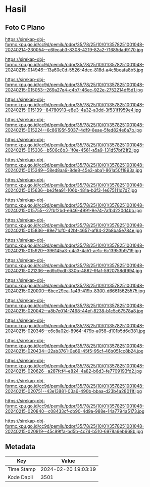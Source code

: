 # Hasil

## Foto C Plano

https://sirekap-obj-formc.kpu.go.id/cc9d/pemilu/pdpr/35/78/25/10/01/3578251001048-20240214-230054--c6fecab3-8308-4219-82a2-71685dad9170.jpg

https://sirekap-obj-formc.kpu.go.id/cc9d/pemilu/pdpr/35/78/25/10/01/3578251001048-20240215-014946--13a60e0d-5526-4dec-818d-a4c5beafa8b5.jpg

https://sirekap-obj-formc.kpu.go.id/cc9d/pemilu/pdpr/35/78/25/10/01/3578251001048-20240215-015053--269a27e4-c4b7-46ec-922e-2752214df5d1.jpg

https://sirekap-obj-formc.kpu.go.id/cc9d/pemilu/pdpr/35/78/25/10/01/3578251001048-20240215-015139--84780913-e8e3-4a32-a3dd-3f531f1959e4.jpg

https://sirekap-obj-formc.kpu.go.id/cc9d/pemilu/pdpr/35/78/25/10/01/3578251001048-20240215-015224--6c86195f-5037-4df9-8eae-5fed824e6a7b.jpg

https://sirekap-obj-formc.kpu.go.id/cc9d/pemilu/pdpr/35/78/25/10/01/3578251001048-20240215-015306--b506c6b3-1f0e-4561-a5a9-131d57bf21f2.jpg

https://sirekap-obj-formc.kpu.go.id/cc9d/pemilu/pdpr/35/78/25/10/01/3578251001048-20240215-015349--58ed8aa9-8de8-45e3-aba1-861a50f1893a.jpg

https://sirekap-obj-formc.kpu.go.id/cc9d/pemilu/pdpr/35/78/25/10/01/3578251001048-20240215-015636--be3fea91-106b-481a-b3f3-1e675111d7d7.jpg

https://sirekap-obj-formc.kpu.go.id/cc9d/pemilu/pdpr/35/78/25/10/01/3578251001048-20240215-015755--27fbf2bd-e646-4991-9e74-7afbd220d4bb.jpg

https://sirekap-obj-formc.kpu.go.id/cc9d/pemilu/pdpr/35/78/25/10/01/3578251001048-20240215-015836--89e71cf0-42bf-4657-af84-22b8ba5e784e.jpg

https://sirekap-obj-formc.kpu.go.id/cc9d/pemilu/pdpr/35/78/25/10/01/3578251001048-20240215-015920--396145a3-c4a3-4a51-ae1c-6c13953b9719.jpg

https://sirekap-obj-formc.kpu.go.id/cc9d/pemilu/pdpr/35/78/25/10/01/3578251001048-20240215-021236--ed9c9cdf-330b-4882-9faf-5920758df994.jpg

https://sirekap-obj-formc.kpu.go.id/cc9d/pemilu/pdpr/35/78/25/10/01/3578251001048-20240215-020000--6bce29ca-1a49-419b-8300-d66615625575.jpg

https://sirekap-obj-formc.kpu.go.id/cc9d/pemilu/pdpr/35/78/25/10/01/3578251001048-20240215-020042--a8b7c014-7468-44ef-8238-b1c5c67578a8.jpg

https://sirekap-obj-formc.kpu.go.id/cc9d/pemilu/pdpr/35/78/25/10/01/3578251001048-20240215-020346--c6c8a02d-8964-479b-a058-d101b5d6d381.jpg

https://sirekap-obj-formc.kpu.go.id/cc9d/pemilu/pdpr/35/78/25/10/01/3578251001048-20240215-020434--22ab3761-0e69-45f5-95cf-46b051cc8b24.jpg

https://sirekap-obj-formc.kpu.go.id/cc9d/pemilu/pdpr/35/78/25/10/01/3578251001048-20240215-020626--a287fcf4-e824-4a82-b6d3-fe7709193fd2.jpg

https://sirekap-obj-formc.kpu.go.id/cc9d/pemilu/pdpr/35/78/25/10/01/3578251001048-20240215-020751--43e13881-03a6-490b-bbaa-d23b4a28011f.jpg

https://sirekap-obj-formc.kpu.go.id/cc9d/pemilu/pdpr/35/78/25/10/01/3578251001048-20240215-020840--c08433cf-cb90-4d9a-988e-14a7794a5173.jpg

https://sirekap-obj-formc.kpu.go.id/cc9d/pemilu/pdpr/35/78/25/10/01/3578251001048-20240215-020919--45c99ffa-bd5b-4c74-b510-6978a6eb668b.jpg


## Metadata

| Key        | Value               |
| ---------- | ------------------- |
| Time Stamp | 2024-02-20 19:03:19 |
| Kode Dapil | 3501                |




